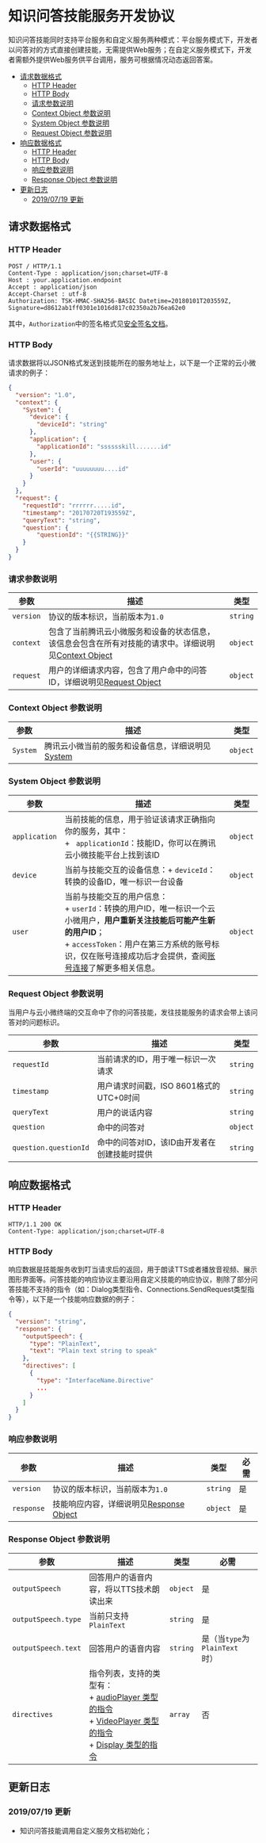 # 知识问答技能服务开发协议

知识问答技能同时支持平台服务和自定义服务两种模式：平台服务模式下，开发者以问答对的方式直接创建技能，无需提供Web服务；在自定义服务模式下，开发者需额外提供Web服务供平台调用，服务可根据情况动态返回答案。

<!-- TOC depthFrom:2 depthTo:6 withLinks:1 updateOnSave:1 orderedList:0 -->

- [请求数据格式](#请求数据格式)
	- [HTTP Header](#http-header)
	- [HTTP Body](#http-body)
	- [请求参数说明](#请求参数说明)
	- [Context Object 参数说明](#context-object-参数说明)
	- [System Object 参数说明](#system-object-参数说明)
	- [Request Object 参数说明](#request-object-参数说明)
- [响应数据格式](#响应数据格式)
	- [HTTP Header](#http-header)
	- [HTTP Body](#http-body)
	- [响应参数说明](#响应参数说明)
	- [Response Object 参数说明](#response-object-参数说明)
- [更新日志](#更新日志)
	- [2019/07/19 更新](#20190719-更新)

<!-- /TOC -->

## 请求数据格式

### HTTP Header

```http
POST / HTTP/1.1
Content-Type : application/json;charset=UTF-8
Host : your.application.endpoint
Accept : application/json
Accept-Charset : utf-8
Authorization: TSK-HMAC-SHA256-BASIC Datetime=20180101T203559Z, Signature=d8612ab1ff0301e1016d817c02350a2b76ea62e0
```

其中，`Authorization`中的签名格式见[安全签名文档](./security.md#tsk-hmac-sha256-basic签名方法)。

### HTTP Body

请求数据将以JSON格式发送到技能所在的服务地址上，以下是一个正常的云小微请求的例子：

```json
{
  "version": "1.0",
  "context": {
    "System": {
      "device": {
        "deviceId": "string"
      },
      "application": {
        "applicationId": "sssssskill.......id"
      },
      "user": {
        "userId": "uuuuuuuu....id"
      }
    }
  },
  "request": {
    "requestId": "rrrrrr.....id",
    "timestamp": "20170720T193559Z",
    "queryText": "string",
    "question": {
        "questionId": "{{STRING}}"
    }
  }
}
```

### 请求参数说明

| 参数        | 描述                                       | 类型       |
| --------- | ---------------------------------------- | -------- |
| `version` | 协议的版本标识，当前版本为`1.0`                       | `string` |
| `context` | 包含了当前腾讯云小微服务和设备的状态信息，该信息会包含在所有对技能的请求中。详细说明见[Context Object](#context-object-参数说明) | `object` |
| `request` | 用户的详细请求内容，包含了用户命中的问答ID，详细说明见[Request Object](#request-object-参数说明) | `object` |

### Context Object 参数说明

| 参数            | 描述                                       | 类型       |
| ------------- | ---------------------------------------- | -------- |
| `System`      | 腾讯云小微当前的服务和设备信息，详细说明见[System](#system-object-参数说明) | `object` |

### System Object 参数说明

| 参数            | 描述                                       | 类型       |
| ------------- | ---------------------------------------- | -------- |
| `application` | 当前技能的信息，用于验证该请求正确指向你的服务，其中：<br>+ ` applicationId`：技能ID，你可以在腾讯云小微技能平台上找到该ID | `object` |
| `device`      | 当前与技能交互的设备信息：+ `deviceId`：转换的设备ID，唯一标识一台设备 | `object` |
| `user`        | 当前与技能交互的用户信息：<br>+ `userId`：转换的用户ID，唯一标识一个云小微用户，**用户重新关注技能后可能产生新的用户ID**；<br>+ `accessToken`：用户在第三方系统的账号标识，仅在账号连接成功后才会提供，查阅[账号连接](./account_linking.md)了解更多相关信息。 | `object` |

### Request Object 参数说明

当用户与云小微终端的交互命中了你的问答技能，发往技能服务的请求会带上该问答对的问题标识。

| 参数          | 描述                         | 类型       |
| ----------- | ---------------------------- | -------- |
| `requestId` | 当前请求的ID，用于唯一标识一次请求       | `string` |
| `timestamp` | 用户请求时间戳，ISO 8601格式的UTC+0时间 | `string` |
| `queryText` | 用户的说话内容                         | `string` |
| `question`  | 命中的问答对                           | `object` |
| `question.questionId`  | 命中的问答对ID，该ID由开发者在创建技能时提供   | `string` |


## 响应数据格式

### HTTP Header

```http
HTTP/1.1 200 OK
Content-Type: application/json;charset=UTF-8
```

### HTTP Body

响应数据是技能服务收到叮当请求后的返回，用于朗读TTS或者播放音视频、展示图形界面等。问答技能的响应协议主要沿用自定义技能的响应协议，剔除了部分问答技能不支持的指令（如：Dialog类型指令、Connections.SendRequest类型指令等），以下是一个技能响应数据的例子：

```json
{
  "version": "string",
  "response": {
    "outputSpeech": {
      "type": "PlainText",
      "text": "Plain text string to speak"
    },
    "directives": [
      {
        "type": "InterfaceName.Directive"
        ...
      }
    ]
  }
}
```

### 响应参数说明

| 参数         | 描述                                       | 类型       | 必需   |
| ---------- | ------------------------------------------- | -------- | ---- |
| `version`  | 协议的版本标识，当前版本为`1.0`                | `string` | 是    |
| `response` | 技能响应内容，详细说明见[Response Object](#response-object-参数说明) | `object` | 是    |

### Response Object 参数说明

| 参数                  | 描述                                       | 类型        | 必需                      |
| ------------------- | ---------------------------------------- | --------- | ----------------------- |
| `outputSpeech`      | 回答用户的语音内容，将以TTS技术朗读出来         | `object`  | 是                       |
| `outputSpeech.type` | 当前只支持`PlainText`                        | `string`  | 是                       |
| `outputSpeech.text` | 回答用户的语音内容                            | `string`  | 是（当`type`为`PlainText`时） |
| `directives`        | 指令列表，支持的类型有：<br>+ [audioPlayer 类型的指令](./custom_skill.md#audioplayer类型的指令)<br>+ [VideoPlayer 类型的指令](./custom_skill.md#videoplayer类型的指令)<br>+ [Display 类型的指令](./custom_skill.md#display类型的指令) | `array`   | 否          |

## 更新日志

### 2019/07/19 更新

+ 知识问答技能调用自定义服务文档初始化；
